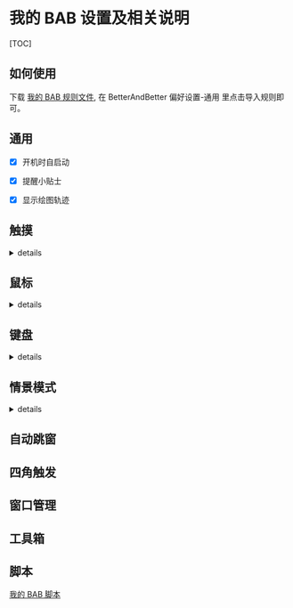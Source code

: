 # 我的 BAB 设置及相关说明

[TOC]

## 如何使用

下载 [我的 BAB 规则文件](https://raw.githubusercontent.com/suliveevil/BetterAndBetter/master/resources/BAB.plist), 在 BetterAndBetter 偏好设置-通用 里点击导入规则即可。

## 通用

-[x] 开机时自启动

-[x] 提醒小贴士

-[x] 显示绘图轨迹



## 触摸

<details>
<summary>details</summary>

| 适用范围 | 有效性 | 修饰键 | 手势 | 动作类型 | 执行动作  | 备注 |
| --- | ------ | ------ | -------- | --- | ----- | --- |
| 所有应用程序 | 1 | | 向左/向右**手势绘图**画直线 | 快捷键 | 转到上一/下一桌面 | 两个手势需单独设置 |
|  |  | |  | |  |  |
|  |  | |  | |  |  |
|  |  | |  | |  |  |
| Safari | 1      |        | 四指重压 | 快捷键 | 执行动作 <kbd>⌘</kbd> <kbd>W</kbd> |  |
|  |  | |  | |  |  |
|  |  | |  | |  |  |
|  |  | |  | |  |  |
|  |  | |  | |  |  |

</details>


## 鼠标

<details>
<summary>details</summary>

| 适用范围 | 有效性 | 修饰键 | 手势 | 动作类型 | 执行动作  | 备注 |
| --- | ------ | ------ | -------- | --- | ----- | --- |
| 所有应用程序 | 1 | | 向左/向右**手势绘图**画直线 | 快捷键 | 转到上一/下一桌面 | 两个手势需单独设置 |
|  |  | |  | |  |  |
|  |  | |  | |  |  |
|  |  | |  | |  |  |
|              |        |        |                             |          |                   |  |
|  |  | |  | |  |  |
|  |  | |  | |  |  |
|  |  | |  | |  |  |
|  |  | |  | |  |  |

</details>

## 键盘

<details>
<summary>details</summary>

| 适用范围 | 有效性 | 快捷键 | 动作类型 | 执行动作  | 备注 |
| ------| ------ | ------ | --------| ----- | --- |
| | 1 |  <kbd>⇧</kbd> <kbd>⌘</kbd> <kbd>X</kbd>| 预设 | 长截图 | 工具箱模块里的长截图功能 |
| | 1 | <kbd>⌥</kbd> <kbd>⌘</kbd> <kbd>B</kbd>| 预设 | 打开/关闭剪切板管理 |  |
| | 0 |  <kbd>⌃</kbd> <kbd>⌥</kbd> <kbd>⌘</kbd> <kbd>←</kbd>| 预设 | 窗口吸附在左边 | 激活(frontmost)的窗口吸附在左边 |
| | 0 |  <kbd>⌃</kbd> <kbd>⌥</kbd> <kbd>⌘</kbd> <kbd>→</kbd>| 预设 | 窗口吸附在右边 | 激活(frontmost)的窗口吸附在右边 |
| |  |  | |  | |
| |  |  | |  | |
| |  |  | |  | |
| |  |  | |  | |

</details>



## 情景模式

<details>
<summary>details</summary>

| 有效性 | 事件 | 动作类型 | 执行动作  | 备注 |
| ------ | ------ | --------| ----- | --- |
|  | |  | |  |
|  | |  | |  |
|  | |  | |  |
|  | |  | |  |
|  | |  | |  |
|  | |  | |  |
|  | |  | |  |
|  | |  | |  |

</details>

## 自动跳窗

## 四角触发

## 窗口管理



## 工具箱

## 脚本

[我的 BAB 脚本](https://github.com/suliveevil/BetterAndBetter/tree/master/AppleScript)

